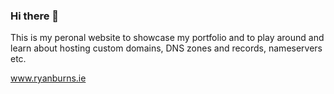 ### Hi there 👋

<!--
**RyanBurns/RyanBurns** is a ✨ _special_ ✨ repository because its `README.md` (this file) appears on your GitHub profile.

Here are some ideas to get you started:

-Personal website repo
-->

This is my peronal website to showcase my portfolio and to play around and learn about hosting custom domains, DNS zones and records, nameservers etc.

www.ryanburns.ie

